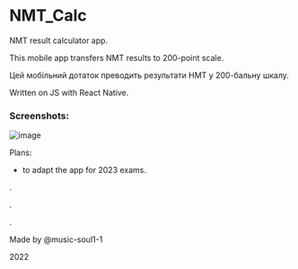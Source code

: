 # NMT_Calc
NMT result calculator app.

This mobile app transfers NMT results to 200-point scale.

Цей мобільний дотаток преводить результати НМТ у 200-бальну шкалу.

Written on JS with React Native.

### Screenshots:

![image](https://user-images.githubusercontent.com/72669184/236258729-099851ef-6e6c-47da-bf97-ae86e5d219a1.png)


Plans:
* to adapt the app for 2023 exams.

.

.

.


Made by @music-soul1-1

2022
